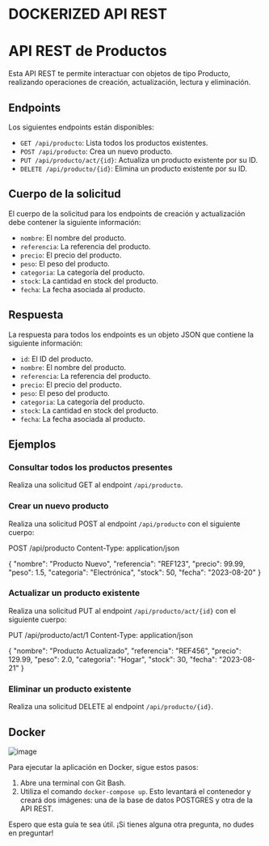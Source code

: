 # DOCKERIZED API REST

# API REST de Productos

Esta API REST te permite interactuar con objetos de tipo Producto, realizando operaciones de creación, actualización, lectura y eliminación.

## Endpoints

Los siguientes endpoints están disponibles:

- `GET /api/producto`: Lista todos los productos existentes.
- `POST /api/producto`: Crea un nuevo producto.
- `PUT /api/producto/act/{id}`: Actualiza un producto existente por su ID.
- `DELETE /api/producto/{id}`: Elimina un producto existente por su ID.

## Cuerpo de la solicitud

El cuerpo de la solicitud para los endpoints de creación y actualización debe contener la siguiente información:

- `nombre`: El nombre del producto.
- `referencia`: La referencia del producto.
- `precio`: El precio del producto.
- `peso`: El peso del producto.
- `categoria`: La categoría del producto.
- `stock`: La cantidad en stock del producto.
- `fecha`: La fecha asociada al producto.

## Respuesta

La respuesta para todos los endpoints es un objeto JSON que contiene la siguiente información:

- `id`: El ID del producto.
- `nombre`: El nombre del producto.
- `referencia`: La referencia del producto.
- `precio`: El precio del producto.
- `peso`: El peso del producto.
- `categoria`: La categoría del producto.
- `stock`: La cantidad en stock del producto.
- `fecha`: La fecha asociada al producto.

## Ejemplos

### Consultar todos los productos presentes

Realiza una solicitud GET al endpoint `/api/producto`.

### Crear un nuevo producto

Realiza una solicitud POST al endpoint `/api/producto` con el siguiente cuerpo:

POST /api/producto
Content-Type: application/json

{
"nombre": "Producto Nuevo",
"referencia": "REF123",
"precio": 99.99,
"peso": 1.5,
"categoria": "Electrónica",
"stock": 50,
"fecha": "2023-08-20"
}


### Actualizar un producto existente

Realiza una solicitud PUT al endpoint `/api/producto/act/{id}` con el siguiente cuerpo:

PUT /api/producto/act/1
Content-Type: application/json

{
"nombre": "Producto Actualizado",
"referencia": "REF456",
"precio": 129.99,
"peso": 2.0,
"categoria": "Hogar",
"stock": 30,
"fecha": "2023-08-21"
}


### Eliminar un producto existente

Realiza una solicitud DELETE al endpoint `/api/producto/{id}`.

## Docker

![image](https://github.com/Julian1699/Dockerized-Api-Rest/assets/114323630/48a2f55c-011c-453d-a843-86413047b000)

Para ejecutar la aplicación en Docker, sigue estos pasos:

1. Abre una terminal con Git Bash.
2. Utiliza el comando `docker-compose up`. Esto levantará el contenedor y creará dos imágenes: una de la base de datos POSTGRES y otra de la API REST.

Espero que esta guía te sea útil. ¡Si tienes alguna otra pregunta, no dudes en preguntar!

